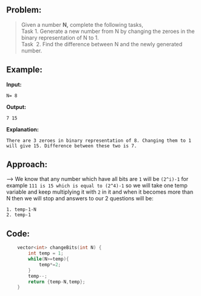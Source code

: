 ## Problem:

>Given a number **N,** complete the following tasks,  
Task 1. Generate a new number from N by changing the zeroes in the binary representation of N to 1.  
Task  2. Find the difference between N and the newly generated number.

## Example:

**Input:** 
```
N= 8
```
**Output:** 
```
7 15
```
**Explanation:**
```
There are 3 zeroes in binary representation of 8. Changing them to 1 will give 15. Difference between these two is 7.
```

## Approach:

--> We know that any number which have all bits are `1` will be `(2^i)-1` for example `111 is 15 which is equal to (2^4)-1` so we will take one temp variable and keep multiplying it with `2` in it and when it becomes more than N then we will stop and answers to our 2 questions will be:

```
1. temp-1-N
2. temp-1
```

## Code:

```cpp
	vector<int> changeBits(int N) {
        int temp = 1;
        while(N>=temp){
            temp*=2;
        }
        temp--;
        return {temp-N,temp};
    }
```